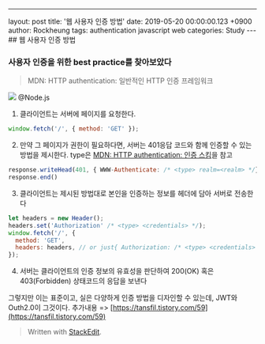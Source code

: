 ---
layout: post
title: '웹 사용자 인증 방법'
date: 2019-05-20 00:00:00.123 +0900
author: Rockheung
tags: authentication javascript web
categories: Study
---## 웹 사용자 인증 방법

### 사용자 인증을 위한 best practice를 찾아보았다

> MDN: HTTP authentication: 일반적인 HTTP 인증 프레임워크

![](https://mdn.mozillademos.org/files/14689/HTTPAuth.png)
@Node.js

1. 클라이언트는 서버에 페이지를 요청한다.

```javascript
window.fetch('/', { method: 'GET' });
```

2. 만약 그 페이지가 권한이 필요하다면, 서버는 401응답 코드와 함께 인증할 수 있는 방법을 제시한다. type은 [MDN: HTTP authentication: 인증 스킴](https://developer.mozilla.org/ko/docs/Web/HTTP/Authentication#%EC%9D%B8%EC%A6%9D_%EC%8A%A4%ED%82%B4)을 참고

```javascript
response.writeHead(401, { WWW-Authenticate: /* <type> realm=<realm> */} )
response.end()
```

3. 클라이언트는 제시된 방법대로 본인을 인증하는 정보를 헤더에 담아 서버로 전송한다

```javascript
let headers = new Header();
headers.set('Authorization' /* <type> <credentials> */);
window.fetch('/', {
  method: 'GET',
  headers: headers, // or just{ Authorization: /* <type> <credentials> */ }
});
```

4. 서버는 클라이언트의 인증 정보의 유효성을 판단하여 200(OK) 혹은 403(Forbidden) 상태코드의 응답을 보낸다

그렇지만 이는 표준이고, 실은 다양하게 인증 방법을 디자인할 수 있는데, JWT와 Outh2.0이 그것이다.
추가내용 => [https://tansfil.tistory.com/59](https://tansfil.tistory.com/59)

> Written with [StackEdit](https://stackedit.io/).
